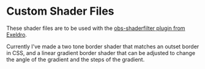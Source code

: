 # Custom Shader Files
These shader files are to be used with the [obs-shaderfilter plugin from Exeldro](https://github.com/exeldro/obs-shaderfilter).

Currently I've made a two tone border shader that matches an outset border in CSS, and a linear gradient border shader that can be adjusted to change the angle of the gradient and the steps of the gradient. 
